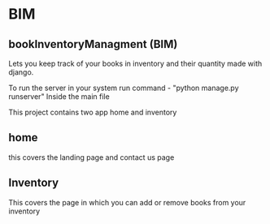 # BIM
## bookInventoryManagment (BIM)
Lets you keep track of your books in inventory and their quantity made with django.

To run the server in your system run command - "python manage.py runserver" Inside the main file

This project contains two app home and inventory

## home
this covers the landing page and contact us page

## Inventory
This covers the page in which you can add or remove books from your inventory
